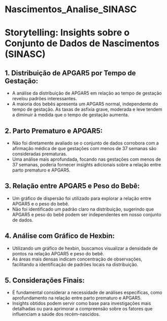 # Nascimentos_Analise_SINASC

# Storytelling: Insights sobre o Conjunto de Dados de Nascimentos (SINASC)

## 1. Distribuição de APGAR5 por Tempo de Gestação:

* A análise da distribuição de APGAR5 em relação ao tempo de gestação revelou padrões interessantes.
* A maioria dos bebês apresenta um APGAR5 normal, independente do tempo de gestação.
As taxas de asfixia grave, moderada e leve tendem a diminuir à medida que o tempo de gestação aumenta.
## 2. Parto Prematuro e APGAR5:

* Não foi diretamente avaliado se o conjunto de dados corrobora com a afirmação médica de que gestações com menos de 37 semanas são consideradas prematuras.
* Uma análise mais aprofundada, focando nas gestações com menos de 37 semanas, poderia fornecer insights adicionais sobre a relação entre parto prematuro e APGAR5.
## 3. Relação entre APGAR5 e Peso do Bebê:

* Um gráfico de dispersão foi utilizado para explorar a relação entre APGAR5 e o peso do bebê.
* Não foi identificado um padrão claro na distribuição, sugerindo que APGAR5 e peso do bebê podem ser independentes em nosso conjunto de dados.
## 4. Análise com Gráfico de Hexbin:

* Utilizando um gráfico de hexbin, buscamos visualizar a densidade de pontos na relação APGAR5 e peso do bebê.
* As áreas mais densas indicam concentração de observações, facilitando a identificação de padrões locais na distribuição.
## 5. Considerações Finais:

* É fundamental considerar a necessidade de análises específicas, como aprofundamento na relação entre parto prematuro e APGAR5.
* Insights obtidos podem servir como base para investigações mais detalhadas ou para aprimorar a compreensão sobre os fatores que influenciam a saúde dos recém-nascidos.
